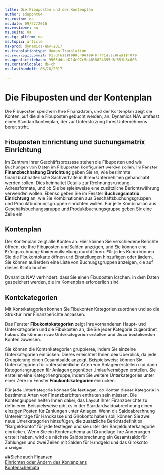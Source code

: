 ```yaml
---
title: Die Fibuposten und der Kontenplan
author: edupont04
ms.custom: na
ms.date: 09/22/2016
ms.reviewer: na
ms.suite: na
ms.tgt_pltfrm: na
ms.topic: article
ms-prod: dynamics-nav-2017
ms.translationtype: Human Translation
ms.sourcegitcommit: 51adfb3588099c496f0946ff71da5c6fe518f070
ms.openlocfilehash: 9965ddcad214e97c5e4858824395d6f651b3c003
ms.contentlocale: de-ch
ms.lasthandoff: 06/26/2017

---
```


# <a name="the-general-ledger-and-the-chart-of-accounts"></a>Die Fibuposten und der Kontenplan
Die Fibuposten speichern Ihre Finanzdaten, und der Kontenplan zeigt die Konten, auf die alle Fibuposten gebucht werden, an. Dynamics NAV umfasst einen Standardkontenplan, der zur Unterstützung Ihres Unternehmens bereit steht.

## <a name="general-ledger-setup-and-general-posting-setup"></a>Fibuposten Einrichtung und Buchungsmatrix Einrichtung
Im Zentrum Ihrer Geschäftsprozesse stehen die Fibuposten und wie Buchungen von Daten im Fibuposten konfiguriert werden sollen.
Im Fenster **Finanzbuchhaltung Einrichtung** geben Sie an, wie bestimmte finanzbuchhalterische Sachverhalte in Ihrem Unternehmen gehandhabt werden sollen. Dies beinhaltet Details zur Rechnungsrundung, Adressformate, und ob Sie beispielsweise eine zusätzliche Berichtswährung verwenden wollen.
Ebenso geben Sie im Fenster **Buchungsmatrix Einrichtung** an, wie Sie Kombinationen aus Geschäftsbuchungsgruppen und Produktbuchungsgruppen einrichten wollen. Für jede Kombination aus Geschäftsbuchungsgruppe und Produktbuchungsgruppe geben Sie eine Zeile ein.  

## <a name="the-chart-of-accounts"></a>Kontenplan
Der Kontenplan zeigt alle Konten an. Hier können Sie verschiedene Berichte öffnen, die Ihre Fibuposten und Salden anzeigen, und Sie können eine Erfolgsrechnung-Kontennullstellung durchführen. Für jedes Konto können Sie die Fibukontokarte öffnen und Einstellungen hinzufügen oder ändern. Sie können außerdem eine Liste von Buchungsgruppen anzeigen, die auf dieses Konto buchen.  

Dynamics NAV verhindert, dass Sie einen Fipuposten löschen, in dem Daten gespeichert werden, die im Kontenplan erforderlich sind.  

## <a name="account-categories"></a>Kontokategorien
Mit Kontokategorien können Sie Fibukonten Kategorien zuordnen und so die Struktur Ihrer Finanzberichte anpassen.  

Das Fenster **Fibukontokategorien** zeigt Ihre vorhandenen Haupt- und Unterkategorien und die Fibukonten an, die Sie jeder Kategorie zugeordnet haben. Sie können neue Unterkategorien erstellen und diese bestehenden Konten zuweisen.  

Sie können die Kontenkategorien gruppieren, indem Sie einzelne Unterkategorien einrücken. Dieses erleichtert Ihnen den Überblick, da jede Gruppierung einen Gesamtsaldo anzeigt. Beispielsweise können Sie Unterkategorien für unterschiedliche Arten von Anlagen erstellen und dann Kategoriengruppen für Anlagen gegenüber Umlaufvermögen erstellen. Sie erstellen eine Kategoriengruppe, indem Sie weitere Unterkategorien unter einer Zeile im Fenster **Fibukontokategorien** einrücken.  

Für jede Unterkategorie können Sie festlegen, ob Konten dieser Kategorie in bestimmte Arten von Finanzberichten enthalten sein müssen. Die Kontengruppen helfen Ihnen dabei, das Layout Ihrer Finanzberichte zu definieren. Beispielsweise gibt es in der Standardsaldoabrechnung einen einzigen Posten für Zahlungen unter Anlagen. Wenn die Saldoabrechnung Untereinträge für Handkasse und Girokonto haben soll, können Sie zwei neue Unterkategorien hinzufügen, die zusätzliche Berichtsdefinition "Bargeldkonto" für jede festlegen und sie unter der Bargeldunterkategorie einrücken. Wenn Sie ein Kontenschema auf Grundlage Ihre Änderungen erstellt haben, wird die nächste Saldoabrechnung ein Gesamtsaldo für Zahlungen und zwei Zeilen mit Salden für Handgeld und das Girokonto anzeigen.     

##<a name="see-also"></a>Siehe auch
[Finanzen](finance-setup.md)  
[Einrichten oder Ändern des Kontenplans](finance-setup-setup-chart-accounts.md)  
[Kontenschemata](finance-setup-account-schedule.md)  

